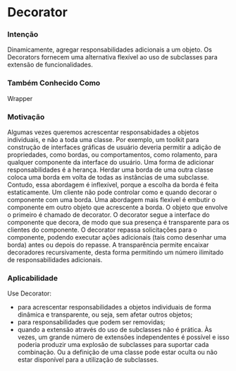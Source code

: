 # Decorator

### Intenção
Dinamicamente, agregar responsabilidades adicionais a um objeto. Os Decorators fornecem uma alternativa flexível ao uso de subclasses para extensão de funcionalidades.

### Também Conhecido Como
Wrapper

### Motivação
Algumas vezes queremos acrescentar responsabidades a objetos individuais, e não a toda uma classe. Por exemplo, um toolkit para construção de interfaces gráficas de usuário deveria permitir a adição de propriedades, como bordas, ou comportamentos, como rolamento, para qualquer componente da interface do usuário. 
Uma forma de adicionar responsabilidades é a herança. Herdar uma borda de uma outra classe coloca uma borda em volta de todas as instâncias de uma subclasse. Contudo, essa abordagem é inflexível, porque a escolha da borda é feita estaticamente. Um cliente não pode controlar como e quando decorar o componente com uma borda. 
Uma abordagem mais flexível é embutir o componente em outro objeto que acrescente a borda. O objeto que envolve o primeiro é chamado de decorator. O decorator segue a interface do componente que decora, de modo que sua presença é transparente para os clientes do componente. O decorator repassa solicitações para o componente, podendo executar ações adicionais (tais como desenhar uma borda) antes ou depois do repasse. A transparência permite encaixar decoradores recursivamente, desta forma permitindo um número ilimitado de responsabilidades adicionais. 

### Aplicabilidade
Use Decorator:
- para acrescentar responsabilidades a objetos individuais de forma dinâmica e transparente, ou seja, sem afetar outros objetos; 
- para responsabilidades que podem ser removidas; 
- quando a extensão através do uso de subclasses não é prática. Às vezes, um grande número de extensões independentes é possível e isso poderia produzir uma explosão de subclasses para suportar cada combinação. Ou a definição de uma classe pode estar oculta ou não estar disponível para a utilização de subclasses.
